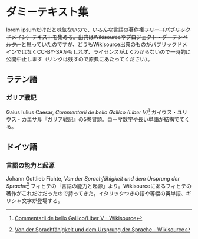 # ダミーテキスト集
<style>
blockquote {
    font-family:  "Georgia Pro", "Times New Roman", Times, serif;
}
</style>

lorem ipsumだけだと味気ないので、<s>いろんな言語の著作権フリー（パブリックドメイン）テキストを集める。出典はWikisourceやプロジェクト・グーテンベルク。</s>と思っていたのですが、どうもWikisource出典のものがパブリックドメインではなくCC-BY-SAかもしれず、ライセンスがよくわからないので一時的に公開中止します（リンクは残すので原典にあたってください）。

## ラテン語
### ガリア戦記
Gaius Iulius Caesar, *Commentarii de bello Gallico (Liber V)*[^julius1]
ガイウス・ユリウス・カエサル『ガリア戦記』の5巻冒頭。ローマ数字や長い単語が結構でてくる。

[^julius1]: [Commentarii de bello Gallico/Liber V - Wikisource](https://la.wikisource.org/wiki/Commentarii_de_bello_Gallico/Liber_V)

<!--

> L. Domitio Ap. Claudio consulibus, discedens ab hibernis Caesar in Italiam, ut quotannis facere consuerat, legatis imperat quos legionibus praefecerat uti quam plurimas possent hieme naves aedificandas veteresque reficiendas curarent. Earum modum formamque demonstrat. Ad celeritatem onerandi subductionesque paulo facit humiliores quam quibus in nostro mari uti consuevimus, atque id eo magis, quod propter crebras commutationes aestuum minus magnos ibi fluctus fieri cognoverat; ad onera, ad multitudinem iumentorum transportandam paulo latiores quam quibus in reliquis utimur maribus. Has omnes actuarias imperat fieri, quam ad rem multum humilitas adiuvat. Ea quae sunt usui ad armandas naves ex Hispania apportari iubet. Ipse conventibus Galliae citerioris peractis in Illyricum proficiscitur, quod a Pirustis finitimam partem provinciae incursionibus vastari audiebat. Eo cum venisset, civitatibus milites imperat certumque in locum convenire iubet. Qua re nuntiata Pirustae legatos ad eum mittunt qui doceant nihil earum rerum publico factum consilio, seseque paratos esse demonstrant omnibus rationibus de iniuriis satisfacere. Accepta oratione eorum Caesar obsides imperat eosque ad certam diem adduci iubet; nisi ita fecerint, sese bello civitatem persecuturum demonstrat. Eis ad diem adductis, ut imperaverat, arbitros inter civitates dat qui litem aestiment poenamque constituant.

> His confectis rebus conventibusque peractis, in citeriorem Galliam revertitur atque inde ad exercitum proficiscitur. Eo cum venisset, circuitis omnibus hibernis, singulari militum studio in summa omnium rerum inopia circiter sescentas eius generis cuius supra demonstravimus naves et longas XXVIII invenit instructas neque multum abesse ab eo quin paucis diebus deduci possint. Collaudatis militibus atque eis qui negotio praefuerant, quid fieri velit ostendit atque omnes ad portum Itium convenire iubet, quo ex portu commodissimum in Britanniam traiectum esse cognoverat, circiter milium passuum XXX transmissum a continenti: huic rei quod satis esse visum est militum reliquit. Ipse cum legionibus expeditis IIII et equitibus DCCC in fines Treverorum proficiscitur, quod hi neque ad concilia veniebant neque imperio parebant Germanosque Transrhenanos sollicitare dicebantur.

> Haec civitas longe plurimum totius Galliae equitatu valet magnasque habet copias peditum Rhenumque, ut supra demonstravimus, tangit. In ea civitate duo de principatu inter se contendebant, Indutiomarus et Cingetorix; e quibus alter, simul atque de Caesaris legionumque adventu cognitum est, ad eum venit, se suosque omnes in offlcio futuros neque ab amicitia populi Romani defecturos confirmavit quaeque in Treveris gererentur ostendit. At Indutiomarus equitatum peditatumque cogere, eisque qui per aetatem in armis esse non poterant in silvam Arduennam abditis, quae ingenti magnitudine per medios fines Treverorum a flumine Rheno ad initium Remorum pertinet, bellum parare instituit. Sed posteaquam nonnulli principes ex ea civitate et familiaritate Cingetorigis adducti et adventu nostri exercitus perterriti ad Caesarem venerunt et de suis privatim rebus ab eo petere coeperunt, quoniam civitati consulere non possent, veritus ne ab omnibus desereretur Indutiomarus legatos ad Caesarem mittit: Sese idcirco ab suis discedere atque ad eum venire noluisse, quo facilius civitatem in offlcio contineret, ne omnis nobilitatis discessu plebs propter imprudentiam laberetur: itaque esse civitatem in sua potestate, seseque, si Caesar permitteret, ad eum in castra venturum, suas civitatisque fortunas eius fidei permissurum.

-->

## ドイツ語
### 言語の能力と起源
Johann Gottlieb Fichte, *Von der Sprachfähigkeit und dem Ursprung der Sprache*[^fichte1]
フィヒテの「言語の能力と起源」より。Wikisourceにあるフィヒテの著作がこれだけだったので持ってきた。イタリックつきの語や等幅の英単語、ギリシャ文字が登場する。

[^fichte1]: [Von der Sprachfähigkeit und dem Ursprung der Sprache - Wikisource](https://de.wikisource.org/wiki/Von_der_Sprachf%C3%A4higkeit_und_dem_Ursprung_der_Sprache)

<!--

> **IV. Von der Sprachfähigkeit und dem Ursprung der Sprache.**

> In einer Untersuchung über den Ursprung der Sprache darf man sich nicht mit Hypothesen, nicht mit willkürlicher Aufstellung besonderer Umstände, unter welchen etwa eine Sprache entstehen *konnte*, behelfen; denn da der Fälle, welche den Menschen bei Erfindung und Ausbildung der Sprache leiten konnten, so mancherlei sind, daß sie keine Forschung ganz erschöpfen kann; so würden wir auf diesem Wege eben so viele halbwahre Erklärungen des Problems erhalten, als Untersuchungen darüber angestellt würden. Man darf sich daher nicht damit begnügen, zu zeigen, daß und wie etwa eine Sprache erfunden werden *konnte*: man muß aus der Natur der menschlichen Vernunft die Nothwendigkeit dieser Erfindung ableiten; man muß darthun, daß und wie die Sprache erfunden werden *mußte*.

> Man hüte sich insbesondere bei dieser Untersuchung, so wie bei jeder andern, das Resultat, das man etwa zu finden hofft, schon zum Voraus im Auge zu haben. Man denke sich in den Gesichtspunkt der Menschen hinein, welche noch überhaupt keine Sprache hatten, sondern sie erst erfinden sollten; welche noch nicht wußten, wie die Sprache gebaut sein müsse, sondern die Regeln darüber erst aus sich selbst schöpfen mußten. Jedem, der dem Ursprung der Sprache nachforscht, muß die Sprache so gut als nicht erfunden sein: er muß sich denken, daß er sie erst durch seine Untersuchung erfinden soll.

> Ferner hat man bei allen Untersuchungen über Entstehung der Sprache es auch darinn versehen, daß man zuviel auf willkürliche Verabredung baute; daß man z. B. meinte: da ich ein <i>Buch</i> <tt>liber</tt>, <span lang="grc" class="polytonic" style="font-size: 115%; line-height: 100%;">βιβλον</span>, <tt>book</tt> u. s. w. nennen kann, so müssen die Nationen einig geworden sein, die eine, dieser bestimmte Gegenstand solle <i>Buch</i> — die andere, er solle <tt>liber</tt>, u. s. w. heißen. Aber auf eine solche Uebereinkunft dürfen wir wenig rechnen, da sie sich nur mit der größten Unwahrscheinlichkeit denken läßt, und wir müssen daher selbst den Gebrauch der willkürlichen Zeichen aus den wesentlichen Anlagen der menschlichen Natur ableiten.

-->
